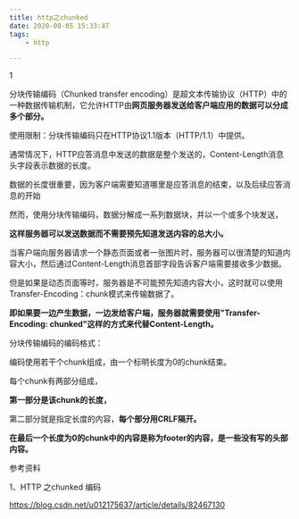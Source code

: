 ```yaml
---
title: http之chunked
date: 2020-08-05 15:33:47
tags:
	- http

---
```


1

分块传输编码（Chunked transfer encoding）是超文本传输协议（HTTP）中的一种数据传输机制，它允许HTTP由**网页服务器发送给客户端应用的数据可以分成多个部分。**

使用限制：分块传输编码只在HTTP协议1.1版本（HTTP/1.1）中提供。

通常情况下，HTTP应答消息中发送的数据是整个发送的，Content-Length消息头字段表示数据的长度。

数据的长度很重要，因为客户端需要知道哪里是应答消息的结束，以及后续应答消息的开始

然而，使用分块传输编码，数据分解成一系列数据块，并以一个或多个块发送，

**这样服务器可以发送数据而不需要预先知道发送内容的总大小。**



当客户端向服务器请求一个静态页面或者一张图片时，服务器可以很清楚的知道内容大小，然后通过Content-Length消息首部字段告诉客户端需要接收多少数据。

但是如果是动态页面等时，服务器是不可能预先知道内容大小，这时就可以使用Transfer-Encoding：chunk模式来传输数据了。

**即如果要一边产生数据，一边发给客户端，服务器就需要使用"Transfer-Encoding: chunked"这样的方式来代替Content-Length。**



分块传输编码的编码格式：

编码使用若干个chunk组成，由一个标明长度为0的chunk结束。

每个chunk有两部分组成，

**第一部分是该chunk的长度，**

第二部分就是指定长度的内容，**每个部分用CRLF隔开。**

**在最后一个长度为0的chunk中的内容是称为footer的内容，是一些没有写的头部内容。**



参考资料

1、HTTP 之chunked 编码

https://blog.csdn.net/u012175637/article/details/82467130